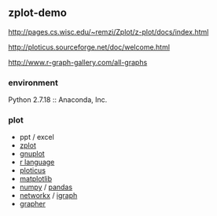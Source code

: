 ## zplot-demo
http://pages.cs.wisc.edu/~remzi/Zplot/z-plot/docs/index.html

http://ploticus.sourceforge.net/doc/welcome.html

http://www.r-graph-gallery.com/all-graphs

### environment
Python 2.7.18 :: Anaconda, Inc.

### plot
- ppt / excel
- [zplot](https://pages.cs.wisc.edu/~remzi/Zplot/z-plot/docs/index.html)
- [gnuplot](http://www.gnuplot.info)
- [r language](http://www.r-graph-gallery.com/all-graphs)
- [ploticus](http://ploticus.sourceforge.net/doc/welcome.html)
- [matplotlib](https://matplotlib.org)
- [numpy](https://numpy.org) / [pandas](https://pandas.pydata.org)
- [networkx](https://networkx.org) / [igraph](https://igraph.org)
- [grapher](https://en.wikipedia.org/wiki/Grapher)